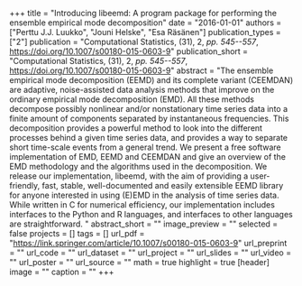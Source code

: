 +++
title = "Introducing libeemd: A program package for performing the ensemble empirical mode decomposition"
date = "2016-01-01"
authors = ["Perttu J.J. Luukko", "Jouni Helske", "Esa Räsänen"]
publication_types = ["2"]
publication = "Computational Statistics, (31), 2, _pp. 545--557_, https://doi.org/10.1007/s00180-015-0603-9"
publication_short = "Computational Statistics, (31), 2, _pp. 545--557_, https://doi.org/10.1007/s00180-015-0603-9"
abstract = "The ensemble empirical mode decomposition (EEMD) and its complete variant (CEEMDAN) are adaptive, noise-assisted data analysis methods that improve on the ordinary empirical mode decomposition (EMD). All these methods decompose possibly nonlinear and/or nonstationary time series data into a finite amount of components separated by instantaneous frequencies. This decomposition provides a powerful method to look into the different processes behind a given time series data, and provides a way to separate short time-scale events from a general trend. We present a free software implementation of EMD, EEMD and CEEMDAN and give an overview of the EMD methodology and the algorithms used in the decomposition. We release our implementation, libeemd, with the aim of providing a user-friendly, fast, stable, well-documented and easily extensible EEMD library for anyone interested in using (E)EMD in the analysis of time series data. While written in C for numerical efficiency, our implementation includes interfaces to the Python and R languages, and interfaces to other languages are straightforward. "
abstract_short = ""
image_preview = ""
selected = false
projects = []
tags = []
url_pdf = "https://link.springer.com/article/10.1007/s00180-015-0603-9"
url_preprint = ""
url_code = ""
url_dataset = ""
url_project = ""
url_slides = ""
url_video = ""
url_poster = ""
url_source = ""
math = true
highlight = true
[header]
image = ""
caption = ""
+++
